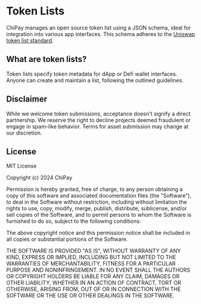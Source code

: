 # Token Lists

ChiPay manages an open source token list using a JSON schema, ideal for integration into various app interfaces. This schema adheres to the [Uniswap token list standard](https://github.com/Uniswap/token-lists).

## What are token lists?

Token lists specify token metadata for dApp or Defi wallet interfaces. Anyone can create and maintain a list, following the outlined guidelines.

## Disclaimer

While we welcome token submissions, acceptance doesn't signify a direct partnership. We reserve the right to decline projects deemed fraudulent or engage in spam-like behavior. Terms for asset submission may change at our discretion.

## License

MIT License

Copyright (c) 2024 ChiPay

Permission is hereby granted, free of charge, to any person obtaining a copy
of this software and associated documentation files (the "Software"), to deal
in the Software without restriction, including without limitation the rights
to use, copy, modify, merge, publish, distribute, sublicense, and/or sell
copies of the Software, and to permit persons to whom the Software is
furnished to do so, subject to the following conditions:

The above copyright notice and this permission notice shall be included in all
copies or substantial portions of the Software.

THE SOFTWARE IS PROVIDED "AS IS", WITHOUT WARRANTY OF ANY KIND, EXPRESS OR
IMPLIED, INCLUDING BUT NOT LIMITED TO THE WARRANTIES OF MERCHANTABILITY,
FITNESS FOR A PARTICULAR PURPOSE AND NONINFRINGEMENT. IN NO EVENT SHALL THE
AUTHORS OR COPYRIGHT HOLDERS BE LIABLE FOR ANY CLAIM, DAMAGES OR OTHER
LIABILITY, WHETHER IN AN ACTION OF CONTRACT, TORT OR OTHERWISE, ARISING FROM,
OUT OF OR IN CONNECTION WITH THE SOFTWARE OR THE USE OR OTHER DEALINGS IN THE
SOFTWARE.
